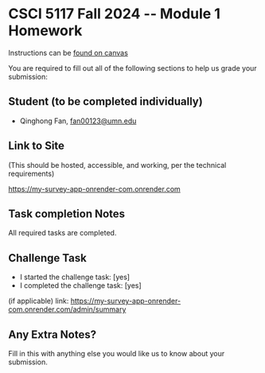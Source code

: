 # CSCI 5117 Fall 2024 -- Module 1 Homework

Instructions can be [found on canvas](https://canvas.umn.edu/courses/460699/pages/homework-1)

You are required to fill out all of the following sections to help us grade your submission:

## Student (to be completed individually)

* Qinghong Fan, fan00123@umn.edu

## Link to Site
(This should be hosted, accessible, and working, per the technical requirements)

<https://my-survey-app-onrender-com.onrender.com>

## Task completion Notes

All required tasks are completed.

## Challenge Task

* I started the challenge task: [yes]
* I completed the challenge task: [yes]

(if applicable) link: <https://my-survey-app-onrender-com.onrender.com/admin/summary>

## Any Extra Notes?

Fill in this with anything else you would like us to know about your submission.
